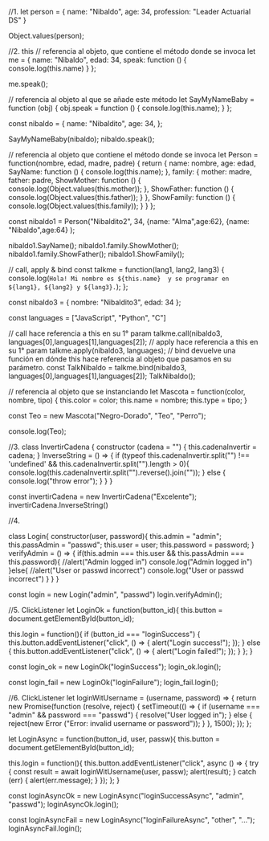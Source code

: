 //1.
let person = {
  name: "Nibaldo",
  age: 34,
  profession: "Leader Actuarial DS"
}

Object.values(person);

//2. this
// referencia al objeto, que contiene el método donde se invoca
let me = {
  name: "Nibaldo",
  edad: 34,
  speak: function () {
    console.log(this.name)
  }
};

me.speak();

// referencia al objeto al que se añade este método
let SayMyNameBaby = function (obj) {
  obj.speak = function () {
    console.log(this.name);
  }
};

const nibaldo = {
  name: "Nibaldito",
  age: 34,
};

SayMyNameBaby(nibaldo);
nibaldo.speak();

// referencia al objeto que contiene el método donde se invoca
let Person = function(nombre, edad, madre, padre) {
  return {
    name: nombre,
    age: edad,
    SayName: function () {
      console.log(this.name);
    },
    family: {
      mother: madre,
      father: padre,
      ShowMother: function () {
        console.log(Object.values(this.mother));
      },
       ShowFather: function () {
        console.log(Object.values(this.father));
      }
      },
    ShowFamily: function () {
        console.log(Object.values(this.family));
    }
  }
};

const nibaldo1 = Person("Nibaldito2",
                        34,
                        {name: "Alma",age:62},
                        {name: "Nibaldo",age:64}
                       );

nibaldo1.SayName();
nibaldo1.family.ShowMother();
nibaldo1.family.ShowFather();
nibaldo1.ShowFamily();

// call, apply & bind
const talkme = function(lang1, lang2, lang3) {
  console.log(`Hola! Mi nombre es ${this.name} 
  y se programar en ${lang1}, ${lang2} y ${lang3}.`);
};

const nibaldo3 = {
  nombre: "Nibaldito3",
  edad: 34
};

const languages = ["JavaScript", "Python", "C"]

// call hace referencia a this en su 1° param
talkme.call(nibaldo3, languages[0],languages[1],languages[2]);
// apply hace referencia a this en su 1° param
talkme.apply(nibaldo3, languages);
// bind devuelve una función en dónde this hace referencia al objeto que pasamos en su parámetro.
const TalkNibaldo = talkme.bind(nibaldo3, languages[0],languages[1],languages[2]);
TalkNibaldo();

// referencia al objeto que se instanciando
let Mascota = function(color, nombre, tipo) {
  this.color = color;
  this.name = nombre;
  this.type = tipo;
}

const Teo = new Mascota("Negro-Dorado", "Teo", "Perro");

console.log(Teo);

//3.
class InvertirCadena {
  constructor (cadena = "") {
    this.cadenaInvertir = cadena;
  }
  InverseString =  () => {
    if (typeof this.cadenaInvertir.split("") !== 'undefined' &&
        this.cadenaInvertir.split("").length > 0){
      console.log(this.cadenaInvertir.split("").reverse().join(""));
    } else {
      console.log("throw error");
    }
  }
}

const invertirCadena = new InvertirCadena("Excelente");
invertirCadena.InverseString()

//4.

class Login{
  constructor(user, password){
    this.admin = "admin";
    this.passAdmin = "passwd";
    this.user = user;
    this.password = password;
  }
  verifyAdmin = () => {
    if(this.admin === this.user && this.passAdmin === this.password){
      //alert("Admin logged in")
      console.log("Admin logged in")
    }else{
      //alert("User or passwd incorrect")
      console.log("User or passwd incorrect")
    }
  }
}

const login = new Login("admin", "passwd")
login.verifyAdmin();

//5. ClickListener
let LoginOk = function(button_id){
  this.button = document.getElementById(button_id);

  this.login = function(){
    if (button_id === "loginSuccess") {
      this.button.addEventListener("click", () => {
        alert("Login success!");
      });
    } else {
      this.button.addEventListener("click", () => {
        alert("Login failed!");
      });
    }
  };
}

const login_ok = new LoginOk("loginSuccess");
login_ok.login();

const login_fail = new LoginOk("loginFailure");
login_fail.login();

//6. ClickListener
let loginWitUsername = (username, password) => {
    return new Promise(function (resolve, reject) {
      setTimeout(() => {
        if (username === "admin" && password === "passwd") {
          resolve("User logged in");
        } else {
          reject(new Error ("Error: invalid username or password"));
        }
      }, 1500);
    });
};

let LoginAsync = function(button_id, user, passw){
  this.button = document.getElementById(button_id);

  this.login = function(){
    this.button.addEventListener("click", async () => {
      try {
        const result = await loginWitUsername(user, passw);
        alert(result);
      } catch (err) {
        alert(err.message);
      }
    });
  };
}

const loginAsyncOk = new LoginAsync("loginSuccessAsync", "admin", "passwd");
loginAsyncOk.login();

const loginAsyncFail = new LoginAsync("loginFailureAsync", "other", "...");
loginAsyncFail.login();